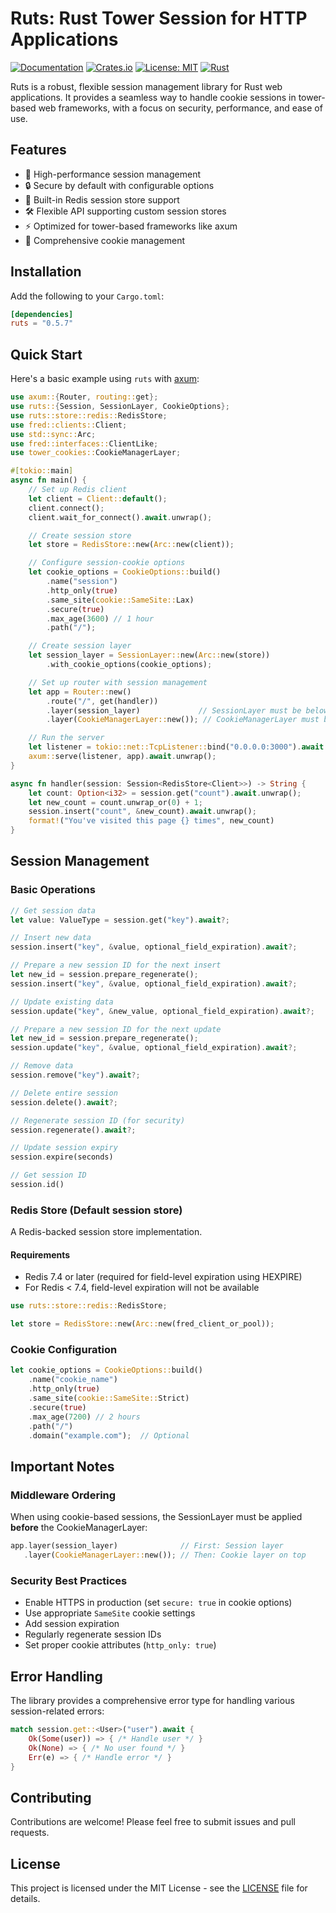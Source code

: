 # Ruts: Rust Tower Session for HTTP Applications

[![Documentation](https://docs.rs/ruts/badge.svg)](https://docs.rs/ruts)
[![Crates.io](https://img.shields.io/crates/v/ruts.svg)](https://crates.io/crates/ruts)
[![License: MIT](https://img.shields.io/badge/License-MIT-yellow.svg)](https://opensource.org/licenses/MIT)
[![Rust](https://img.shields.io/badge/rust-1.75.0%2B-blue.svg?maxAge=3600)](
github.com/jimmielovell/ruts)

Ruts is a robust, flexible session management library for Rust web applications. It provides a seamless way to handle cookie sessions in tower-based web frameworks, with a focus on security, performance, and ease of use.

## Features

- 🚀 High-performance session management
- 🔒 Secure by default with configurable options
- 🔄 Built-in Redis session store support
- 🛠 Flexible API supporting custom session stores
- ⚡ Optimized for tower-based frameworks like axum
- 🍪 Comprehensive cookie management

## Installation

Add the following to your `Cargo.toml`:

```toml
[dependencies]
ruts = "0.5.7"
```

## Quick Start

Here's a basic example using `ruts` with [axum](https://docs.rs/axum/latest/axum/):

```rust
use axum::{Router, routing::get};
use ruts::{Session, SessionLayer, CookieOptions};
use ruts::store::redis::RedisStore;
use fred::clients::Client;
use std::sync::Arc;
use fred::interfaces::ClientLike;
use tower_cookies::CookieManagerLayer;

#[tokio::main]
async fn main() {
    // Set up Redis client
    let client = Client::default();
    client.connect();
    client.wait_for_connect().await.unwrap();

    // Create session store
    let store = RedisStore::new(Arc::new(client));

    // Configure session-cookie options
    let cookie_options = CookieOptions::build()
        .name("session")
        .http_only(true)
        .same_site(cookie::SameSite::Lax)
        .secure(true)
        .max_age(3600) // 1 hour
        .path("/");

    // Create session layer
    let session_layer = SessionLayer::new(Arc::new(store))
        .with_cookie_options(cookie_options);

    // Set up router with session management
    let app = Router::new()
        .route("/", get(handler))
        .layer(session_layer)             // SessionLayer must be below
        .layer(CookieManagerLayer::new()); // CookieManagerLayer must be on top

    // Run the server
    let listener = tokio::net::TcpListener::bind("0.0.0.0:3000").await.unwrap();
    axum::serve(listener, app).await.unwrap();
}

async fn handler(session: Session<RedisStore<Client>>) -> String {
    let count: Option<i32> = session.get("count").await.unwrap();
    let new_count = count.unwrap_or(0) + 1;
    session.insert("count", &new_count).await.unwrap();
    format!("You've visited this page {} times", new_count)
}
```

## Session Management

### Basic Operations

```rust
// Get session data
let value: ValueType = session.get("key").await?;

// Insert new data
session.insert("key", &value, optional_field_expiration).await?;

// Prepare a new session ID for the next insert
let new_id = session.prepare_regenerate();
session.insert("key", &value, optional_field_expiration).await?;

// Update existing data
session.update("key", &new_value, optional_field_expiration).await?;

// Prepare a new session ID for the next update
let new_id = session.prepare_regenerate();
session.update("key", &value, optional_field_expiration).await?;

// Remove data
session.remove("key").await?;

// Delete entire session
session.delete().await?;

// Regenerate session ID (for security)
session.regenerate().await?;

// Update session expiry
session.expire(seconds)

// Get session ID
session.id()
```

### Redis Store (Default session store)
A Redis-backed session store implementation.

#### Requirements

- Redis 7.4 or later (required for field-level expiration using HEXPIRE)
- For Redis < 7.4, field-level expiration will not be available

```rust
use ruts::store::redis::RedisStore;

let store = RedisStore::new(Arc::new(fred_client_or_pool));
```

### Cookie Configuration

```rust
let cookie_options = CookieOptions::build()
    .name("cookie_name")
    .http_only(true)
    .same_site(cookie::SameSite::Strict)
    .secure(true)
    .max_age(7200) // 2 hours
    .path("/")
    .domain("example.com");  // Optional
```

## Important Notes

### Middleware Ordering
When using cookie-based sessions, the SessionLayer must be applied **before** the CookieManagerLayer:

```rust
app.layer(session_layer)              // First: Session layer
   .layer(CookieManagerLayer::new()); // Then: Cookie layer on top
```

### Security Best Practices

- Enable HTTPS in production (set `secure: true` in cookie options)
- Use appropriate `SameSite` cookie settings
- Add session expiration
- Regularly regenerate session IDs
- Set proper cookie attributes (`http_only: true`)

## Error Handling

The library provides a comprehensive error type for handling various session-related errors:

```rust
match session.get::<User>("user").await {
    Ok(Some(user)) => { /* Handle user */ }
    Ok(None) => { /* No user found */ }
    Err(e) => { /* Handle error */ }
}
```

## Contributing

Contributions are welcome! Please feel free to submit issues and pull requests.

## License

This project is licensed under the MIT License - see the [LICENSE](LICENSE) file for details.
